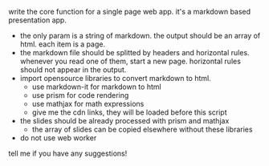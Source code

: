write the core function for a single page web app. it's a markdown based presentation app.

- the only param is a string of markdown. the output should be an array of html. each item is a page.
- the markdown file should be splitted by headers and horizontal rules. whenever you read one of them, start a new page. horizontal rules should not appear in the output.
- import opensource libraries to convert markdown to html.
  - use markdown-it for markdown to html
  - use prism for code rendering
  - use mathjax for math expressions
  - give me the cdn links, they will be loaded before this script
- the slides should be already processed with prism and mathjax
  - the array of slides can be copied elsewhere without these libraries
- do not use web worker

tell me if you have any suggestions!
